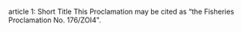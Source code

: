 article 1: Short Title
This Proclamation may be cited as “the Fisheries Proclamation No. 176&#x2F;ZOI4&quot;.
<ul>
</ul>